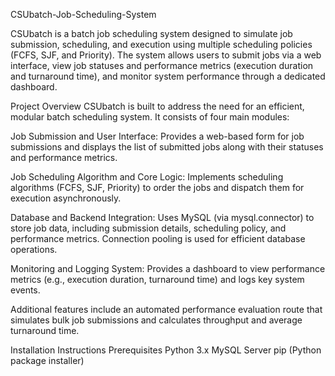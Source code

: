 CSUbatch-Job-Scheduling-System

CSUbatch is a batch job scheduling system designed to simulate job submission, scheduling, and execution using multiple scheduling policies (FCFS, SJF, and Priority). The system allows users to submit jobs via a web interface, view job statuses and performance metrics (execution duration and turnaround time), and monitor system performance through a dedicated dashboard.

Project Overview
CSUbatch is built to address the need for an efficient, modular batch scheduling system. It consists of four main modules:

Job Submission and User Interface:
Provides a web-based form for job submissions and displays the list of submitted jobs along with their statuses and performance metrics.

Job Scheduling Algorithm and Core Logic:
Implements scheduling algorithms (FCFS, SJF, Priority) to order the jobs and dispatch them for execution asynchronously.

Database and Backend Integration:
Uses MySQL (via mysql.connector) to store job data, including submission details, scheduling policy, and performance metrics. Connection pooling is used for efficient database operations.

Monitoring and Logging System:
Provides a dashboard to view performance metrics (e.g., execution duration, turnaround time) and logs key system events.

Additional features include an automated performance evaluation route that simulates bulk job submissions and calculates throughput and average turnaround time.

Installation Instructions
Prerequisites
Python 3.x
MySQL Server
pip (Python package installer)
